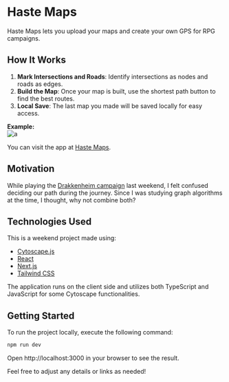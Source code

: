 # Haste Maps

Haste Maps lets you upload your maps and create your own GPS for RPG campaigns.

## How It Works

1. **Mark Intersections and Roads**: Identify intersections as nodes and roads as edges.
2. **Build the Map**: Once your map is built, use the shortest path button to find the best routes.
3. **Local Save**: The last map you made will be saved locally for easy access.

**Example:**  
![a](https://github.com/matheusavi/haste-maps/assets/26263503/cf743d53-ba76-4814-8046-c4043a452d01)


You can visit the app at [Haste Maps](https://matheusavi.github.io/).

## Motivation

While playing the [Drakkenheim campaign](https://ghostfiregaming.com/dungeons-of-drakkenheim/) last weekend, I felt confused deciding our path during the journey. Since I was studying graph algorithms at the time, I thought, why not combine both?

## Technologies Used

This is a weekend project made using:

- [Cytoscape.js](https://js.cytoscape.org/)
- [React](https://react.dev/)
- [Next.js](https://nextjs.org/)
- [Tailwind CSS](https://tailwindcss.com/)

The application runs on the client side and utilizes both TypeScript and JavaScript for some Cytoscape functionalities.

## Getting Started

To run the project locally, execute the following command:

```bash
npm run dev
```

Open http://localhost:3000 in your browser to see the result.

Feel free to adjust any details or links as needed!

